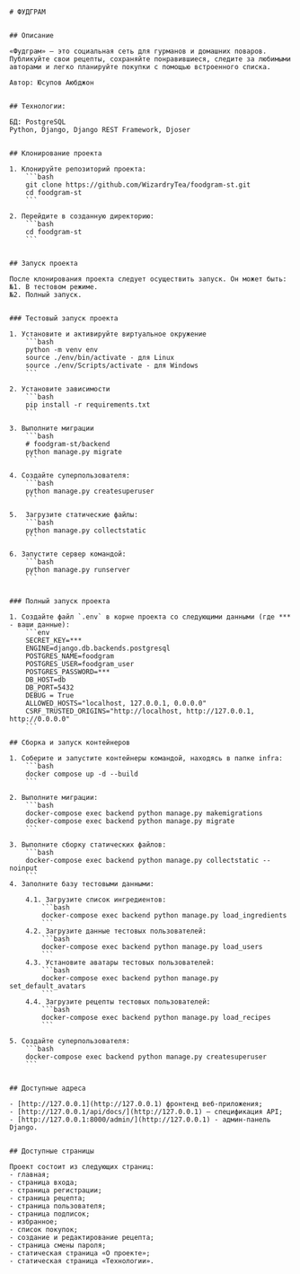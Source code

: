     # ФУДГРАМ


    ## Описание

    «Фудграм» — это социальная сеть для гурманов и домашних поваров. Публикуйте свои рецепты, сохраняйте понравившиеся, следите за любимыми авторами и легко планируйте покупки с помощью встроенного списка.

    Автор: Юсупов Аюбджон


    ## Технологии:

    БД: PostgreSQL
    Python, Django, Django REST Framework, Djoser


    ## Клонирование проекта

    1. Клонируйте репозиторий проекта:
        ```bash
        git clone https://github.com/WizardryTea/foodgram-st.git
        cd foodgram-st
        ```

    2. Перейдите в созданную директорию:
        ```bash
        cd foodgram-st
        ```


    ## Запуск проекта

    После клонирования проекта следует осуществить запуск. Он может быть:
    №1. В тестовом режиме.
    №2. Полный запуск.


    ### Тестовый запуск проекта

    1. Установите и активируйте виртуальное окружение
        ```bash
        python -m venv env
        source ./env/bin/activate - для Linux
        source ./env/Scripts/activate - для Windows
        ```

    2. Установите зависимости
        ```bash
        pip install -r requirements.txt
        ```

    3. Выполните миграции
        ```bash
        # foodgram-st/backend
        python manage.py migrate
        ```

    4. Создайте суперпользователя:
        ```bash
        python manage.py createsuperuser
        ```

    5.  Загрузите статические файлы:
        ```bash
        python manage.py collectstatic
        ```

    6. Запустите сервер командой:
        ```bash
        python manage.py runserver
        ```


    ### Полный запуск проекта

    1. Создайте файл `.env` в корне проекта со следующими данными (где *** - ваши данные):
        ```env
        SECRET_KEY=***
        ENGINE=django.db.backends.postgresql
        POSTGRES_NAME=foodgram
        POSTGRES_USER=foodgram_user
        POSTGRES_PASSWORD=***
        DB_HOST=db
        DB_PORT=5432
        DEBUG = True
        ALLOWED_HOSTS="localhost, 127.0.0.1, 0.0.0.0"
        CSRF_TRUSTED_ORIGINS="http://localhost, http://127.0.0.1, http://0.0.0.0"
        ```

    ## Сборка и запуск контейнеров

    1. Соберите и запустите контейнеры командой, находясь в папке infra:
        ```bash
        docker compose up -d --build
        ```
        
    2. Выполните миграции:
        ```bash
        docker-compose exec backend python manage.py makemigrations
        docker-compose exec backend python manage.py migrate
        ```

    3. Выполните сборку статических файлов:
        ```bash
        docker-compose exec backend python manage.py collectstatic --noinput
        ```
    4. Заполните базу тестовыми данными:

        4.1. Загрузите список ингредиентов:
            ```bash
            docker-compose exec backend python manage.py load_ingredients
            ```
        4.2. Загрузите данные тестовых пользователей:
            ```bash
            docker-compose exec backend python manage.py load_users
            ```
        4.3. Установите аватары тестовых пользователей:
            ```bash
            docker-compose exec backend python manage.py set_default_avatars
            ```
        4.4. Загрузите рецепты тестовых пользователей:
            ```bash
            docker-compose exec backend python manage.py load_recipes
            ```
        
    5. Создайте суперпользователя:
        ```bash
        docker-compose exec backend python manage.py createsuperuser
        ```


    ## Доступные адреса

    - [http://127.0.0.1](http://127.0.0.1) фронтенд веб-приложения;
    - [http://127.0.0.1/api/docs/](http://127.0.0.1) — спецификация API;
    - [http://127.0.0.1:8000/admin/](http://127.0.0.1) - админ-панель Django.


    ## Доступные страницы

    Проект состоит из следующих страниц:
    - главная;
    - страница входа;
    - страница регистрации;
    - страница рецепта;
    - страница пользователя;
    - страница подписок;
    - избранное;
    - список покупок;
    - создание и редактирование рецепта;
    - страница смены пароля;
    - статическая страница «О проекте»;
    - статическая страница «Технологии».

